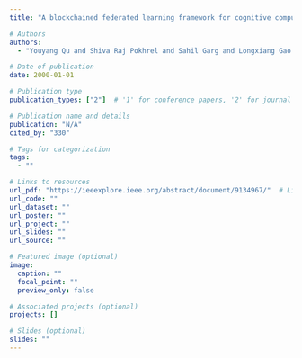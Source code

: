 ```yaml
---
title: "A blockchained federated learning framework for cognitive computing in industry 4.0 networks"

# Authors
authors:
  - "Youyang Qu and Shiva Raj Pokhrel and Sahil Garg and Longxiang Gao and Yong Xiang"

# Date of publication
date: 2000-01-01

# Publication type
publication_types: ["2"]  # '1' for conference papers, '2' for journal articles, '3' for preprints

# Publication name and details
publication: "N/A"
cited_by: "330"

# Tags for categorization
tags:
  - ""

# Links to resources
url_pdf: "https://ieeexplore.ieee.org/abstract/document/9134967/"  # Link to the resource
url_code: ""
url_dataset: ""
url_poster: ""
url_project: ""
url_slides: ""
url_source: ""

# Featured image (optional)
image:
  caption: ""
  focal_point: ""
  preview_only: false

# Associated projects (optional)
projects: []

# Slides (optional)
slides: ""
---
```

